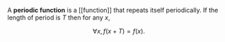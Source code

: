 A **periodic function** is a [[function]] that repeats itself periodically. If the length of period is $T$ then for any $x$,

$$
\forall x, f(x + T) = f(x).
$$